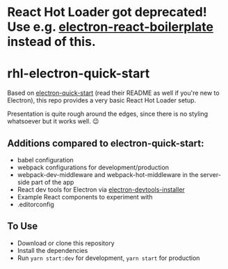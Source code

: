 # React Hot Loader got deprecated! Use e.g. [electron-react-boilerplate](https://github.com/electron-react-boilerplate/electron-react-boilerplate) instead of this.

# rhl-electron-quick-start

Based on [electron-quick-start](https://github.com/electron/electron-quick-start) (read their 
README as well if you're new to Electron), this repo provides a very basic React Hot Loader setup.

Presentation is quite rough around the edges, since there is no styling whatsoever but 
it works well. :wink:

## Additions compared to electron-quick-start:

- babel configuration
- webpack configurations for development/production
- webpack-dev-middleware and webpack-hot-middleware in the server-side part of the app
- React dev tools for Electron via [electron-devtools-installer](https://github.com/MarshallOfSound/electron-devtools-installer)
- Example React components to experiment with
- .editorconfig

## To Use

- Download or clone this repository
- Install the dependencies
- Run `yarn start:dev` for development, `yarn start` for production
